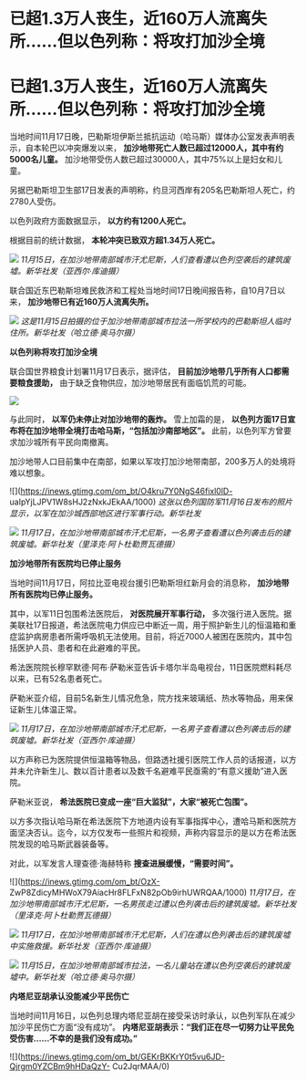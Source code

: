 # 已超1.3万人丧生，近160万人流离失所……但以色列称：将攻打加沙全境

# 已超1.3万人丧生，近160万人流离失所……但以色列称：将攻打加沙全境

当地时间11月17日晚，巴勒斯坦伊斯兰抵抗运动（哈马斯）媒体办公室发表声明表示，自本轮巴以冲突爆发以来，
**加沙地带死亡人数已超过12000人，其中有约5000名儿童。** 加沙地带受伤人数已超过30000人，其中75%以上是妇女和儿童。

另据巴勒斯坦卫生部17日发表的声明称，约旦河西岸有205名巴勒斯坦人死亡，约2780人受伤。

以色列政府方面数据显示， **以方约有1200人死亡。**

根据目前的统计数据， **本轮冲突已致双方超1.34万人死亡。**

![](https://inews.gtimg.com/om_bt/OTf63NeEaYs36P-IpO-l73ejSbsECql_fbu5N7DhJnCFIAA/1000)
_11月15日，在加沙地带南部城市汗尤尼斯，人们查看遭以色列空袭后的建筑废墟。新华社发（亚西尔·库迪摄）_

联合国近东巴勒斯坦难民救济和工程处当地时间17日晚间报告称，自10月7日以来， **加沙地带已有近160万人流离失所。**

![](https://inews.gtimg.com/om_bt/OnBqhgapJv2U9YdoR8JsF2wjLyAAJLyjHielTV6aJV4mEAA/1000)
_这是11月15日拍摄的位于加沙地带南部城市拉法一所学校内的巴勒斯坦人临时住所。新华社发（哈立德·奥马尔摄）_

**以色列称将攻打加沙全境**

联合国世界粮食计划署11月17日表示，据评估， **目前加沙地带几乎所有人口都需要粮食援助，** 由于缺乏食物供应，加沙地带居民有面临饥荒的可能。

![](https://inews.gtimg.com/om_bt/OnhqbgzqObusFwld7hYV8EUsWbKJwOZOyFn4Qr8dk7-SQAA/1000)

与此同时， **以军仍未停止对加沙地带的轰炸。** 雪上加霜的是， **以色列方面17日宣布将在加沙地带全境打击哈马斯，“包括加沙南部地区”。**
此前，以色列军方曾要求加沙城所有平民向南撤离。

加沙地带人口目前集中在南部，如果以军攻打加沙地带南部，200多万人的处境将难以想象。

![](https://inews.gtimg.com/om_bt/O4kru7Y0NgS46fixl0lD-
uaIpYjLJPV1W8sHJ2zNxkJEkAA/1000) _这张以色列国防军11月16日发布的照片显示，以军在加沙城西部地区进行军事行动。新华社发_

![](https://inews.gtimg.com/om_bt/O3V2r6MLYapm9OKDxBnFOsnfMcnWcmB2QBaPy9KfAfmxkAA/1000)
_11月17日，在加沙地带南部城市汗尤尼斯，一名男子查看遭以色列袭击后的建筑废墟。新华社发（里泽克·阿卜杜勒贾瓦德摄）_

**加沙地带所有医院均已停止服务**

当地时间11月17日，阿拉比亚电视台援引巴勒斯坦红新月会的消息称， **加沙地带所有医院均已停止服务。**

其中，以军11日包围希法医院后， **对医院展开军事行动，**
多次强行进入医院。据美联社17日报道，希法医院电力供应已中断近一周，用于照护新生儿的恒温箱和重症监护病房患者所需呼吸机无法使用。目前，将近7000人被困在医院内，其中包括医护人员、患者和在此避难的平民。

希法医院院长穆罕默德·阿布·萨勒米亚告诉卡塔尔半岛电视台，11日医院燃料耗尽以来，已有52名患者死亡。

萨勒米亚介绍，目前5名新生儿情况危急，院方找来玻璃纸、热水等物品，用来保证新生儿体温正常。

![](https://inews.gtimg.com/om_bt/Otrq4m96Ru_n_vJPGZxuvAFLqINyajrrJVwapTB8NwQLsAA/1000)
_11月17日，在加沙地带南部城市汗尤尼斯，一名男子查看遭以色列袭击后的建筑废墟。新华社发（亚西尔·库迪摄）_

以方声称已为医院提供恒温箱等物品，但路透社援引医院工作人员的话报道，以方并未允许新生儿、数以百计患者以及数千名避难平民亟需的“有意义援助”进入医院。

萨勒米亚说， **希法医院已变成一座“巨大监狱”，大家“被死亡包围”。**

以方多次指认哈马斯在希法医院下方地道内设有军事指挥中心，遭哈马斯和医院方面坚决否认。迄今，以方仅发布一些照片和视频，声称内容显示的是以方在希法医院发现的哈马斯武器装备等。

对此，以军发言人理查德·海赫特称 **搜查进展缓慢，“需要时间”。**

![](https://inews.gtimg.com/om_bt/OzX-
ZwP8ZdicyMHWoX79AiacHr8FLFxN82pOb9irhUWRQAA/1000)
_11月17日，在加沙地带南部城市汗尤尼斯，一名男孩走过遭以色列袭击后的建筑废墟。新华社发（里泽克·阿卜杜勒贾瓦德摄）_

![](https://inews.gtimg.com/om_bt/O9Mi9EighCtBLdWtcK1Dk1GEojzp1XYcyAyKZMcwgQUygAA/1000)
_11月17日，在加沙地带南部城市汗尤尼斯，人们在遭以色列袭击后的建筑废墟中实施救援。新华社发（亚西尔·库迪摄）_

![](https://inews.gtimg.com/om_bt/O2kRGUeOD0OR5QXoBX6GOmuzTV9kfFF_p_f3vn4hnLZ3YAA/1000)
_11月15日，在加沙地带南部城市拉法，一名儿童站在遭以色列空袭后的建筑废墟中。新华社发（哈立德·奥马尔摄）_

**内塔尼亚胡承认没能减少平民伤亡**

当地时间11月16日，以色列总理内塔尼亚胡在接受采访时承认，以色列军队在减少加沙平民伤亡方面“没有成功”。
**内塔尼亚胡表示：“我们正在尽一切努力让平民免受伤害……不幸的是我们没有成功。”**

![](https://inews.gtimg.com/om_bt/GEKrBKKrY0t5vu6JD-Qjrgm0YZCBm9hHDaQzY-
Cu2JqrMAA/0)

